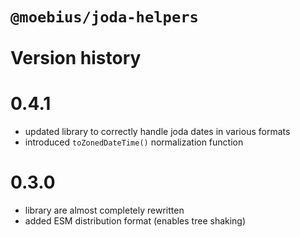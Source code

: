 
# `@moebius/joda-helpers`<br><br>Version history

# 0.4.1

- updated library to correctly handle joda dates in various formats
- introduced `toZonedDateTime()` normalization function

# 0.3.0

- library are almost completely rewritten
- added ESM distribution format (enables tree shaking)
